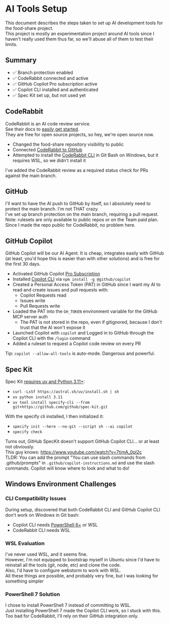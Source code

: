# AI Tools Setup

This document describes the steps taken to set up AI development tools for the food-share project.  
This project is mostly an experimentation project around AI tools since I haven't really used them thus far, so we'll abuse all of them to test their limits.   

## Summary

- ✅ Branch protection enabled
- ✅ CodeRabbit connected and active
- ✅ GitHub Copilot Pro subscription active
- ✅ Copilot CLI installed and authenticated
- ✅ Spec Kit set up, but not used yet

## CodeRabbit

CodeRabbit is an AI code review service.  
See their docs to [easily get started](https://docs.coderabbit.ai/getting-started/quickstart).  
They are free for open source projects, so hey, we're open source now.

- Changed the food-share repository visibility to public
- Connected [CodeRabbit to GitHub](https://app.coderabbit.ai/login?free-trial)
- Attempted to install the [CodeRabbit CLI](https://www.coderabbit.ai/cli) in Git Bash on Windows, but it requires WSL, so we didn't install it

I've added the CodeRabbit review as a required status check for PRs against the main branch.

## GitHub

I'll want to have the AI push to GitHub by itself, so I absolutely need to protect the main branch. I'm not THAT crazy.  
I've set up branch protection on the main branch, requiring a pull request.  
Note: rulesets are only available to public repos or on the Team paid plan. Since I made the repo public for CodeRabbit, no problem here.  

## GitHub Copilot

GitHub Copilot will be our AI Agent. It is cheap, integrates easily with GitHub (at least, you'd hope this is easier than with other solutions) and is free for the first 30 days.

- Activated GitHub Copilot [Pro Subscription](https://github.com/features/copilot)
- Installed [Copilot CLI](https://github.com/features/copilot/cli) via `npm install -g @github/copilot`
- Created a Personal Access Token (PAT) in GitHub since I want my AI to read and create issues and pull requests with:
  - Copilot Requests read
  - Issues write
  - Pull Requests write
- Loaded the PAT into the `GH_TOKEN` environment variable for the GitHub MCP server auth
  - The PAT is not stored in the repo, even if gitignored, because I don't trust that the AI won't expose it
- Launched Copilot with `copilot` and Logged in to GitHub through the Copilot CLI with the `/login` command
- Added a ruleset to request a Copilot code review on every PR

Tip: `copilot --allow-all-tools` is auto-mode. Dangerous and powerful.  

## Spec Kit

Spec Kit [requires uv and Python 3.11+](https://github.com/github/spec-kit?tab=readme-ov-file#1-install-specify-cli):
- `curl -LsSf https://astral.sh/uv/install.sh | sh`
- `uv python install 3.11`
- `uv tool install specify-cli --from git+https://github.com/github/spec-kit.git`

With the specify cli installed, I then initialized it:
- `specify init --here --no-git --script sh --ai copilot`
- `specify check`

Turns out, GitHub SpecKit doesn't support GitHub Copilot CLI... or at least not obviously.  
This guy knows: https://www.youtube.com/watch?v=7tjmA_0pl2c  
TLDR: You can add the prompt "You can use slash commands from .github/prompts" in `.github/copilot-instructions.md` and use the slash commands. Copilot will know where to look and what to do!

## Windows Environment Challenges

### CLI Compatibility Issues
During setup, discovered that both CodeRabbit CLI and GitHub Copilot CLI don't work on Windows in Git bash:
- Copilot CLI needs [PowerShell 6+](https://github.com/github/copilot-cli?tab=readme-ov-file#prerequisites) or WSL
- CodeRabbit CLI needs WSL

### WSL Evaluation
I've never used WSL, and it seems fine.  
However, I'm not equipped to bootstrap myself in Ubuntu since I'd have to reinstall all the tools (git, node, etc) and clone the code.  
Also, I'd have to configure webstorm to work with WSL.  
All these things are possible, and probably very fine, but I was looking for something simpler

### PowerShell 7 Solution
I chose to install PowerShell 7 instead of committing to WSL.  
Just installing PowerShell 7 made the Copilot CLI work, so I stuck with this.  
Too bad for CodeRabbit, I'll rely on their GitHub integration only.  
